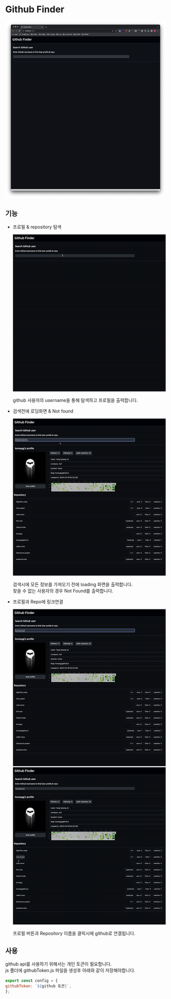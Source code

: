 # Github Finder

![mainView](./img/mainView.png)

## 기능

- 프로필 & repository 탐색

  ![userProfile](./img/userInfo.gif)

  github 사용자의 username을 통해 탐색하고 프로필을 출력합니다.

- 검색전에 로딩화면 & Not found

  ![spinner](./img//notFound.gif)

  검색시에 모든 정보를 가져오기 전에 loading 화면을 출력합니다.  
  찾을 수 없는 사용자의 경우 Not Found를 출력합니다.

- 프로필과 Repo에 링크연결

  ![linkToProfile](./img/linkToProfile.gif)
  ![linktToRepo](./img/linkToRepo.gif)

  프로필 버튼과 Repository 이름을 클릭시에 github로 연결됩니다.

## 사용

github api를 사용하기 위해서는 개인 토큰이 필요합니다.  
 js 폴더에 githubToken.js 파일을 생성후 아래와 같이 저장해야합니다.

```js
export const config = {
githubToken: `${github 토큰}`,
};
```

